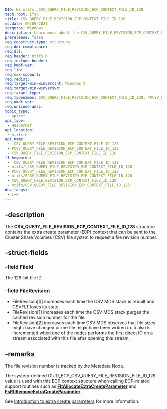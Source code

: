 ```yaml
---
UID: NS:ntifs._CSV_QUERY_FILE_REVISION_ECP_CONTEXT_FILE_ID_128
tech.root: ifsk
title: CSV_QUERY_FILE_REVISION_ECP_CONTEXT_FILE_ID_128
ms.date: 09/09/2021
targetos: Windows
description: Learn more about the CSV_QUERY_FILE_REVISION_ECP_CONTEXT_FILE_ID_128 structure.
prerelease: false
req.construct-type: structure
req.ddi-compliance: 
req.dll: 
req.header: ntifs.h
req.include-header: 
req.kmdf-ver: 
req.lib: 
req.max-support: 
req.redist: 
req.target-min-winverclnt: Windows 8
req.target-min-winversvr: 
req.target-type: 
req.typenames: CSV_QUERY_FILE_REVISION_ECP_CONTEXT_FILE_ID_128, *PCSV_QUERY_FILE_REVISION_ECP_CONTEXT_FILE_ID_128
req.umdf-ver: 
req.unicode-ansi: 
topic_type:
 - apiref
api_type:
 - HeaderDef
api_location:
 - ntifs.h
api_name:
 - _CSV_QUERY_FILE_REVISION_ECP_CONTEXT_FILE_ID_128
 - PCSV_QUERY_FILE_REVISION_ECP_CONTEXT_FILE_ID_128
 - CSV_QUERY_FILE_REVISION_ECP_CONTEXT_FILE_ID_128
f1_keywords:
 - _CSV_QUERY_FILE_REVISION_ECP_CONTEXT_FILE_ID_128
 - ntifs/_CSV_QUERY_FILE_REVISION_ECP_CONTEXT_FILE_ID_128
 - PCSV_QUERY_FILE_REVISION_ECP_CONTEXT_FILE_ID_128
 - ntifs/PCSV_QUERY_FILE_REVISION_ECP_CONTEXT_FILE_ID_128
 - CSV_QUERY_FILE_REVISION_ECP_CONTEXT_FILE_ID_128
 - ntifs/CSV_QUERY_FILE_REVISION_ECP_CONTEXT_FILE_ID_128
dev_langs:
 - c++
---
```


## -description

The **CSV_QUERY_FILE_REVISION_ECP_CONTEXT_FILE_ID_128** structure contains the extra create parameter (ECP) context that can be sent to the Cluster Share Volumes (CSV) file system to request a file revision number.

## -struct-fields

### -field FileId

The 128-bit file ID.

### -field FileRevision

* FileRevision[0] increases each time the CSV MDS stack is rebuilt and CSVFLT loses its state.
* FileRevision[1] increases each time the CSV MDS stack purges the cached revision number for the file.
* FileRevision[2] increases each time CSV MDS observes that file sizes might have changed or the file might have been written to. It also is incremented when one of the nodes performs the first direct IO on a stream associated with this file after opening this stream.

## -remarks

The file revision number is tracked by the Metadata Node.

The system-defined GUID_ECP_CSV_QUERY_FILE_REVISION_FILE_ID_128 value is used with this ECP context structure when calling ECP-related support routines such as [**FltAllocateExtraCreateParameter**](../fltkernel/nf-fltkernel-fltallocateextracreateparameter.md) and [**FsRtlRemoveExtraCreateParameter**](nf-ntifs-fsrtlremoveextracreateparameter.md).

See [Introduction to extra create parameters](/windows-hardware/drivers/ifs/introduction-to-extra-create-parameters) for more information.
